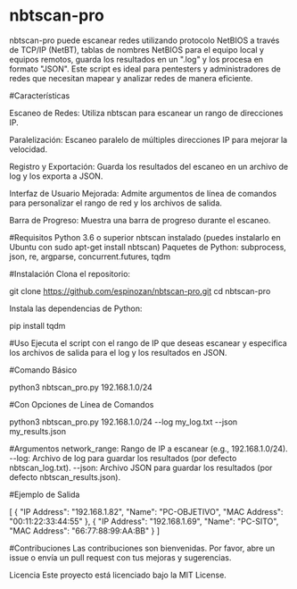 # nbtscan-pro
nbtscan-pro puede escanear redes utilizando protocolo NetBIOS a través de TCP/IP (NetBT), tablas de nombres NetBIOS para el equipo local y equipos remotos, guarda los resultados en un ".log" y los procesa en formato "JSON". 
Este script es ideal para pentesters y administradores de redes que necesitan mapear y analizar redes de manera eficiente.

#Características

Escaneo de Redes: Utiliza nbtscan para escanear un rango de direcciones IP.

Paralelización: Escaneo paralelo de múltiples direcciones IP para mejorar la velocidad.

Registro y Exportación: Guarda los resultados del escaneo en un archivo de log y los exporta a JSON.

Interfaz de Usuario Mejorada: Admite argumentos de línea de comandos para personalizar el rango de red y los archivos de salida.

Barra de Progreso: Muestra una barra de progreso durante el escaneo.

#Requisitos
Python 3.6 o superior
nbtscan instalado (puedes instalarlo en Ubuntu con sudo apt-get install nbtscan)
Paquetes de Python: subprocess, json, re, argparse, concurrent.futures, tqdm

#Instalación
Clona el repositorio:

git clone https://github.com/espinozan/nbtscan-pro.git
cd nbtscan-pro

Instala las dependencias de Python:

pip install tqdm

#Uso
Ejecuta el script con el rango de IP que deseas escanear y especifica los archivos de salida para el log y los resultados en JSON.

#Comando Básico

python3 nbtscan_pro.py 192.168.1.0/24

#Con Opciones de Línea de Comandos

python3 nbtscan_pro.py 192.168.1.0/24 --log my_log.txt --json my_results.json

#Argumentos
network_range: Rango de IP a escanear (e.g., 192.168.1.0/24).
--log: Archivo de log para guardar los resultados (por defecto nbtscan_log.txt).
--json: Archivo JSON para guardar los resultados (por defecto nbtscan_results.json).

#Ejemplo de Salida

[
    {
        "IP Address": "192.168.1.82",
        "Name": "PC-OBJETIVO",
        "MAC Address": "00:11:22:33:44:55"
    },
    {
        "IP Address": "192.168.1.69",
        "Name": "PC-SITO",
        "MAC Address": "66:77:88:99:AA:BB"
    }
]

#Contribuciones
Las contribuciones son bienvenidas. Por favor, abre un issue o envía un pull request con tus mejoras y sugerencias.

Licencia
Este proyecto está licenciado bajo la MIT License.



